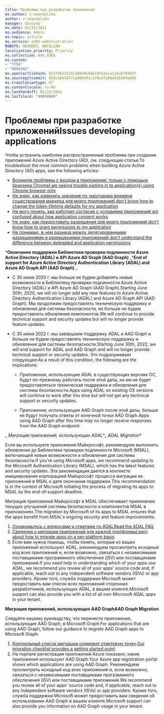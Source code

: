 ```yaml
---
title: Проблемы при разработке приложений
ms.author: v-smandalika
author: v-smandalika
manager: dansimp
ms.date: 01/25/2021
ms.audience: Admin
ms.topic: article
ms.service: o365-administration
ROBOTS: NOINDEX, NOFOLLOW
localization_priority: Priority
ms.collection: Adm_O365
ms.custom:
- "7754"
- "9004342"
ms.openlocfilehash: 652fd6431201380e8e96619f63ecac15a6704d4f
ms.sourcegitcommit: 029c4697b77ce996d41ca74c4fa86de1bb84bd99
ms.translationtype: HT
ms.contentlocale: ru-RU
ms.lasthandoff: 01/25/2021
ms.locfileid: "49950800"
---
```

# <a name="issues-developing-applications"></a><span data-ttu-id="8e8cc-102">Проблемы при разработке приложений</span><span class="sxs-lookup"><span data-stu-id="8e8cc-102">Issues developing applications</span></span>

<span data-ttu-id="8e8cc-103">Чтобы устранить наиболее распространенные проблемы при создании приложений Azure Active Directory (AD), см. следующие статьи:</span><span class="sxs-lookup"><span data-stu-id="8e8cc-103">To troubleshoot the most common problems when building Azure Active Directory (AD) apps, see the following articles:</span></span>

- [<span data-ttu-id="8e8cc-104">Возникли проблемы с входом в приложения: только с помощью браузера Chrome</span><span class="sxs-lookup"><span data-stu-id="8e8cc-104">I am seeing trouble signing in to application(s) using Chrome browser only</span></span>](https://docs.microsoft.com/office365/troubleshoot/miscellaneous/chrome-behavior-affects-applications) 
- [<span data-ttu-id="8e8cc-105">Не знаю, как изменить значение по умолчанию времени существования маркера для моего приложения</span><span class="sxs-lookup"><span data-stu-id="8e8cc-105">I don't know how to change the token lifetime defaults for my application</span></span>](https://docs.microsoft.com/azure/active-directory/develop/registration-config-change-token-lifetime-how-to) 
- [<span data-ttu-id="8e8cc-106">Не могу понять, как работает согласие с условиями приложения</span><span class="sxs-lookup"><span data-stu-id="8e8cc-106">I am confused about how application consent works</span></span>](https://docs.microsoft.com/azure/active-directory/application-dev-consent-framework) 
- [<span data-ttu-id="8e8cc-107">Не знаю, как предоставить разрешения для моего приложения</span><span class="sxs-lookup"><span data-stu-id="8e8cc-107">I don't know how to grant permissions to my application</span></span>](https://docs.microsoft.com/azure/active-directory/manage-apps/configure-user-consent) 
- [<span data-ttu-id="8e8cc-108">Не понимаю, в чем разница между делегированными разрешениями и разрешениями приложений</span><span class="sxs-lookup"><span data-stu-id="8e8cc-108">I don't understand the difference between delegated and application permissions</span></span>](https://docs.microsoft.com/azure/active-directory/develop/delegated-and-app-perms)

<span data-ttu-id="8e8cc-109">\***Окончание поддержки Библиотеки проверки подлинности Azure Active Directory (ADAL) и API Azure AD Graph (AAD Graph)** _</span><span class="sxs-lookup"><span data-stu-id="8e8cc-109">\***End of support for Azure Active Directory Authentication Library (ADAL) and Azure AD Graph API (AAD Graph)** _</span></span>

- <span data-ttu-id="8e8cc-110">С 30 июня 2020 г. мы больше не будем добавлять новые возможности в Библиотеку проверки подлинности Azure Active Directory (ADAL) и API Azure AD Graph (AAD Graph).</span><span class="sxs-lookup"><span data-stu-id="8e8cc-110">Starting June 30th, 2020, we will no longer add any new features to Azure Active Directory Authentication Library (ADAL) and Azure AD Graph API (AAD Graph).</span></span> <span data-ttu-id="8e8cc-111">Мы продолжим предоставлять техническую поддержку и обновления для системы безопасности, но больше не будем предоставлять обновления компонентов.</span><span class="sxs-lookup"><span data-stu-id="8e8cc-111">We will continue to provide technical support and security updates but will no longer provide feature updates.</span></span>

- <span data-ttu-id="8e8cc-112">С 30 июня 2022 г. мы завершаем поддержку ADAL и AAD Graph и больше не будем предоставлять техническую поддержку и обновления для системы безопасности.</span><span class="sxs-lookup"><span data-stu-id="8e8cc-112">Starting June 30th, 2022, we will end support for ADAL and AAD Graph and will no longer provide technical support or security updates.</span></span> <span data-ttu-id="8e8cc-113">Это подразумевает следующее:</span><span class="sxs-lookup"><span data-stu-id="8e8cc-113">As a result of this condition, the following are the implications:</span></span>

    - <span data-ttu-id="8e8cc-114">Приложения, использующие ADAL в существующих версиях ОС, будут по-прежнему работать после этой даты, но им не будет предоставляться техническая поддержка и обновления для системы безопасности.</span><span class="sxs-lookup"><span data-stu-id="8e8cc-114">Apps using ADAL on existing OS versions will continue to work after this time but will not get any technical support or security updates.</span></span>

    - <span data-ttu-id="8e8cc-115">Приложения, использующие AAD Graph после этой даты, больше не будут получать ответы от конечной точки AAD Graph.</span><span class="sxs-lookup"><span data-stu-id="8e8cc-115">Apps using AAD Graph after this time may no longer receive responses from the AAD Graph endpoint</span></span>

<span data-ttu-id="8e8cc-116">_ *Миграция приложений, использующих ADAL*\*</span><span class="sxs-lookup"><span data-stu-id="8e8cc-116">_ *ADAL Migration*\*</span></span>

<span data-ttu-id="8e8cc-117">Если вы используете приложения Майкрософт, рекомендуем выполнить обновление до Библиотеки проверки подлинности Microsoft (MSAL), включающей новые возможности и обновления для системы безопасности.</span><span class="sxs-lookup"><span data-stu-id="8e8cc-117">If you're using Microsoft apps, we recommend updating to the Microsoft Authentication Library (MSAL), which has the latest features and security updates.</span></span> <span data-ttu-id="8e8cc-118">Эта рекомендация дается в контексте инициирования корпорацией Майкрософт процесса миграции ее приложений в MSAL к дате окончания поддержки.</span><span class="sxs-lookup"><span data-stu-id="8e8cc-118">This recommendation is in the context of Microsoft initiating the process of migrating its apps to MSAL by the end-of-support deadline.</span></span> 

<span data-ttu-id="8e8cc-119">Миграция приложений Майкрософт в MSAL обеспечивает применение текущих улучшений системы безопасности и компонентов MSAL в приложениях.</span><span class="sxs-lookup"><span data-stu-id="8e8cc-119">The migration by Microsoft of its apps to MSAL ensures that the apps benefit from MSAL's ongoing security and feature improvements.</span></span>

1. [<span data-ttu-id="8e8cc-120">Ознакомьтесь с вопросами и ответами по ADAL</span><span class="sxs-lookup"><span data-stu-id="8e8cc-120">Read the ADAL FAQ</span></span>](https://docs.microsoft.com/azure/active-directory/develop/msal-migration#frequently-asked-questions-faq) 
2. [<span data-ttu-id="8e8cc-121">Сведения о миграции приложений для каждой платформы</span><span class="sxs-lookup"><span data-stu-id="8e8cc-121">Learn about how to migrate apps on a per-platform basis</span></span>](https://docs.microsoft.com/azure/active-directory/develop/msal-migration#frequently-asked-questions-faq) 
3. <span data-ttu-id="8e8cc-122">Если вам нужна помощь, чтобы понять, которые из ваших приложений используют ADAL, рекомендуем просмотреть исходный код всех приложений и, если возможно, связаться с независимыми поставщиками программного обеспечения (ISV) или поставщиками приложений.</span><span class="sxs-lookup"><span data-stu-id="8e8cc-122">If you need help in understanding which of your apps use ADAL, we recommend you review all of your apps' source code and, if applicable, reach out to any independent software vendors (ISVs) or app providers.</span></span> <span data-ttu-id="8e8cc-123">Кроме того, служба поддержки Microsoft может предоставить вам список всех приложений сторонних разработчиков, использующих ADAL, в вашем клиенте.</span><span class="sxs-lookup"><span data-stu-id="8e8cc-123">Microsoft support can also provide you with a list of all non-Microsoft ADAL apps in your tenant.</span></span>

<span data-ttu-id="8e8cc-124">**Миграция приложений, использующих AAD Graph**</span><span class="sxs-lookup"><span data-stu-id="8e8cc-124">**AAD Graph Migration**</span></span>

<span data-ttu-id="8e8cc-125">Следуйте нашему руководству, что перенести приложения, использующие AAD Graph, в Microsoft Graph:</span><span class="sxs-lookup"><span data-stu-id="8e8cc-125">For applications that are using AAD Graph, follow our guidance to migrate AAD Graph apps to Microsoft Graph:</span></span>

1. <span data-ttu-id="8e8cc-126">[Контрольный список миграции содержит стартовую точку](https://docs.microsoft.com/graph/migrate-azure-ad-graph-planning-checklist).</span><span class="sxs-lookup"><span data-stu-id="8e8cc-126">[Our migration checklist provides a getting started point](https://docs.microsoft.com/graph/migrate-azure-ad-graph-planning-checklist).</span></span> 
2. <span data-ttu-id="8e8cc-127">На портале регистрации приложений Azure показано, какие приложения используют AAD Graph.</span><span class="sxs-lookup"><span data-stu-id="8e8cc-127">Your Azure app registration portal shows which applications are using AAD Graph.</span></span> <span data-ttu-id="8e8cc-128">Рекомендуем просмотреть исходный код всех приложений и, если возможно, связаться с независимыми поставщиками программного обеспечения (ISV) или поставщиками приложений.</span><span class="sxs-lookup"><span data-stu-id="8e8cc-128">We recommend you review all of your apps' source code and, if applicable, reach out to any independent software vendors (ISVs) or app providers.</span></span> <span data-ttu-id="8e8cc-129">Кроме того, служба поддержки Microsoft может предоставить вам сведения об использовании AAD Graph в вашем клиенте.</span><span class="sxs-lookup"><span data-stu-id="8e8cc-129">Microsoft support can also provide you information on AAD Graph usage in your tenant.</span></span>







